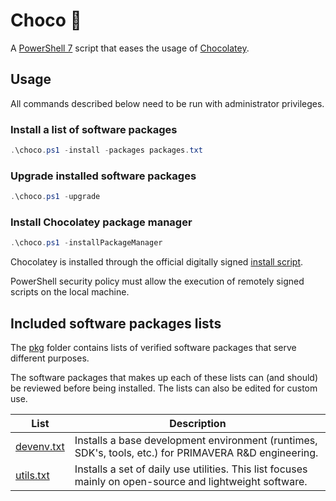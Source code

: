 # Choco 🍫

A [PowerShell 7](https://github.com/PowerShell/PowerShell) script that eases the usage of [Chocolatey](https://github.com/chocolatey/choco).

## Usage

All commands described below need to be run with administrator privileges.

### Install a list of software packages

```powershell
.\choco.ps1 -install -packages packages.txt
```

### Upgrade installed software packages

```powershell
.\choco.ps1 -upgrade
```

### Install Chocolatey package manager

```powershell
.\choco.ps1 -installPackageManager
```

Chocolatey is installed through the official digitally signed [install script](https://chocolatey.org/install.ps1).

PowerShell security policy must allow the execution of remotely signed scripts on the local machine.

## Included software packages lists

The [pkg](pkg/) folder contains lists of verified software packages that serve different purposes.

The software packages that makes up each of these lists can (and should) be reviewed before being installed. The lists can also be edited for custom use.

| List                         | Description                                                                                              |
|------------------------------|--------------------------------------------------------------------------------------------------------- |
| [devenv.txt](pkg/devenv.txt) | Installs a base development environment (runtimes, SDK's, tools, etc.) for PRIMAVERA R&D engineering.    |
| [utils.txt](pkg/utils.txt)   | Installs a set of daily use utilities. This list focuses mainly on open-source and lightweight software. |
